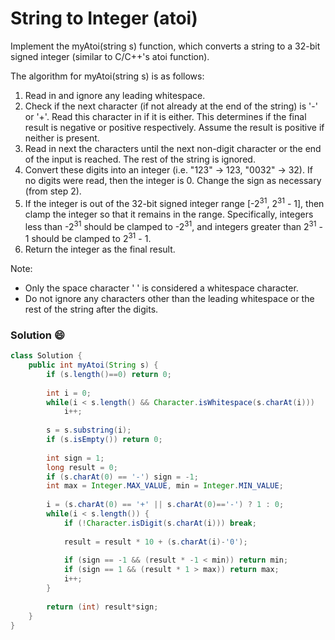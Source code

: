 # String to Integer (atoi)
Implement the myAtoi(string s) function, which converts a string to a 32-bit signed integer (similar to C/C++'s atoi function).

The algorithm for myAtoi(string s) is as follows:

1) Read in and ignore any leading whitespace.
2) Check if the next character (if not already at the end of the string) is '-' or '+'. Read this character in if it is either. This determines if the final result is negative or positive respectively. Assume the result is positive if neither is present.
3) Read in next the characters until the next non-digit character or the end of the input is reached. The rest of the string is ignored.
4) Convert these digits into an integer (i.e. "123" -> 123, "0032" -> 32). If no digits were read, then the integer is 0. Change the sign as necessary (from step 2).
5) If the integer is out of the 32-bit signed integer range [-2<sup>31</sup>, 2<sup>31</sup> - 1], then clamp the integer so that it remains in the range. Specifically, integers less than -2<sup>31</sup> should be clamped to -2<sup>31</sup>, and integers greater than 2<sup>31</sup> - 1 should be clamped to 2<sup>31</sup> - 1.
6) Return the integer as the final result.

Note:

- Only the space character ' ' is considered a whitespace character.
- Do not ignore any characters other than the leading whitespace or the rest of the string after the digits.

### Solution :smile:
```java
class Solution {
    public int myAtoi(String s) {
        if (s.length()==0) return 0;
        
        int i = 0;
        while(i < s.length() && Character.isWhitespace(s.charAt(i)))
            i++;
        
        s = s.substring(i);
        if (s.isEmpty()) return 0;
        
        int sign = 1;
        long result = 0;
        if (s.charAt(0) == '-') sign = -1;
        int max = Integer.MAX_VALUE, min = Integer.MIN_VALUE;
        
        i = (s.charAt(0) == '+' || s.charAt(0)=='-') ? 1 : 0;
        while(i < s.length()) {
            if (!Character.isDigit(s.charAt(i))) break;
            
            result = result * 10 + (s.charAt(i)-'0');
            
            if (sign == -1 && (result * -1 < min)) return min;
            if (sign == 1 && (result * 1 > max)) return max;
            i++;
        }
        
        return (int) result*sign;
    }
}
```
